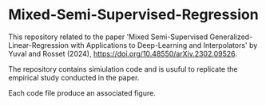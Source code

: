 # Mixed-Semi-Supervised-Regression
This repository related to the paper 'Mixed Semi-Supervised Generalized-Linear-Regression with Applications to Deep-Learning and Interpolators' by Yuval and Rosset (2024), https://doi.org/10.48550/arXiv.2302.09526.

The repository contains simiulation code and is usuful to replicate the empirical study conducted in the paper.

Each code file produce an associated figure.
